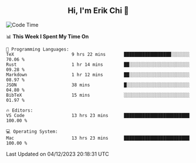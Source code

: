 <h2 align="center"> Hi, I'm Erik Chi 👋 </h2>

<table>
    
<!--START_SECTION:waka-->
![Code Time](http://img.shields.io/badge/Code%20Time-2%2C598%20hrs%2058%20mins-blue)

📊 **This Week I Spent My Time On** 

```text
💬 Programming Languages: 
TeX                      9 hrs 22 mins       ██████████████████░░░░░░░   70.06 % 
Rust                     1 hr 14 mins        ██░░░░░░░░░░░░░░░░░░░░░░░   09.28 % 
Markdown                 1 hr 12 mins        ██░░░░░░░░░░░░░░░░░░░░░░░   08.97 % 
JSON                     38 mins             █░░░░░░░░░░░░░░░░░░░░░░░░   04.80 % 
BibTeX                   15 mins             ░░░░░░░░░░░░░░░░░░░░░░░░░   01.97 % 

🔥 Editors: 
VS Code                  13 hrs 23 mins      █████████████████████████   100.00 % 

💻 Operating System: 
Mac                      13 hrs 23 mins      █████████████████████████   100.00 % 
```


 Last Updated on 04/12/2023 20:18:31 UTC
<!--END_SECTION:waka-->
</td></tr>
</table>